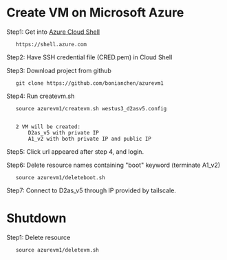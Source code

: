 # Create VM on Microsoft Azure

Step1: Get into [Azure Cloud Shell](https://shell.azure.com)

       https://shell.azure.com

Step2: Have SSH credential file (CRED.pem) in Cloud Shell

Step3: Download project from github

       git clone https://github.com/bonianchen/azurevm1

Step4: Run createvm.sh

       source azurevm1/createvm.sh westus3_d2asv5.config


       2 VM will be created:
           D2as_v5 with private IP
           A1_v2 with both private IP and public IP

Step5: Click url appeared after step 4, and login.

Step6: Delete resource names containing "boot" keyword (terminate A1_v2)

       source azurevm1/deleteboot.sh

Step7: Connect to D2as_v5 through IP provided by tailscale.

# Shutdown

Step1: Delete resource

       source azurevm1/deletevm.sh
